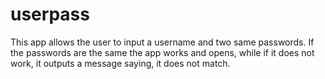 # userpass
This app allows the user to input a username and two same passwords. If the passwords are the same the app works and opens, while if it does not work, it outputs a message saying, it does not match. 
